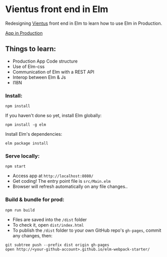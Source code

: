 # Vientus front end in Elm

Redesigning [Vientus](http://vient.us) front end in Elm to learn how to use Elm
in Production.

[App in Production](http://beta.vient.us)

## Things to learn:
- Production App Code structure
- Use of Elm-css
- Communication of Elm with a REST API
- Interop between Elm & Js
- I18N

### Install:
```
npm install
```

If you haven't done so yet, install Elm globally:
```
npm install -g elm
```

Install Elm's dependencies:
```
elm package install
```

### Serve locally:
```
npm start
```
* Access app at `http://localhost:8080/`
* Get coding! The entry point file is `src/Main.elm`
* Browser will refresh automatically on any file changes..


### Build & bundle for prod:
```
npm run build
```

* Files are saved into the `/dist` folder
* To check it, open `dist/index.html`
* To publish the `/dist` folder to your own GitHub repo's `gh-pages`, commit any changes, then:
```
git subtree push --prefix dist origin gh-pages
open http://<your-github-account>.github.io/elm-webpack-starter/
```
